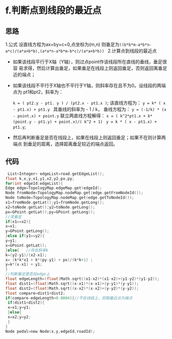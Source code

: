 # f.判断点到线段的最近点

## 思路

1.公式
设直线方程为ax+by+c=0,点坐标为(m,n) 
则垂足为`((b*b*m-a*b*n-a*c)/(a*a+b*b),(a*a*n-a*b*m-b*c)/(a*a+b*b)) `
2.计算点到线段的最近点

- 如果该线段平行于X轴（Y轴），则过点point作该线段所在直线的垂线，垂足很容 易求得，然后计算出垂足，如果垂足在线段上则返回垂足，否则返回离垂足近的端点；

- 如果该线段不平行于X轴也不平行于Y轴，则斜率存在且不为0。设线段的两端点为 pt1和pt2，斜率为：

   `k = ( pt2.y - pt1. y ) / (pt2.x - pt1.x )`; 
  该直线方程为： 
  `y = k* ( x - pt1.x) + pt1.y `
  其垂线的斜率为 - 1 / k， 
  垂线方程为： 
  `y = (-1/k) * (x - point.x) + point.y` 
  联立两直线方程解得： 
  `x = ( k^2*pt1.x + k*(point.y - pt1.y) + point.x)/( k^2 + 1) `
  `y = k * ( x - pt1.x) + pt1.y`;

- 然后再判断垂足是否在线段上，如果在线段上则返回垂足；如果不在则计算两端点 到垂足的距离，选择距离垂足较近的端点返回。

## 代码
```C
 List<Integer> edgeList=road.getEdgeList();
float k,x,y,x1,y1,x2,y2,px,py;
for(int edgeId:edgeList){
Edge edge=TopologyMap.edgeMap.get(edgeId);
Node fromNode=TopologyMap.nodeMap.get(edge.getFromNodeId());
Node toNode=TopologyMap.nodeMap.get(edge.getToNodeId());
x1=fromNode.getLat();y1=fromNode.getLong();
x2=toNode.getLat();y2=toNode.getLong();
px=GPoint.getLat();py=GPoint.getLong();
//求垂足
if(x1==x2){
x=x1;
y=GPoint.getLong();
}else if(y1==y2){
y=y1;
x=GPoint.getLat();
}else{   //存在斜率k
k=(y2-y1)/(x2-x1);
x= (k*k*x1 + k*(py-y1) + px)/(k*k+1) ;
y=k*(x-x1) + y1; 
}
//判断垂足是否在edge上
float edgeLength=(float)Math.sqrt((x1-x2)*(x1-x2)+(y1-y2)*(y1-y2));
float dist1=(float)Math.sqrt((x-x1)*(x-x1)+(y-y1)*(y-y1));
float dist2=(float)Math.sqrt((x-x2)*(x-x2)+(y-y2)*(y-y2));
float compare=dist1+dist2;
if(compare-edgeLength>0.0004){//不在线段上，则取最近点为端点
 if(dist1<dist2){
 x=x1;y=y1;
 }else{
 x=x2;y=y2;
 }
}
Node pedal=new Node(x,y,edgeId,roadId);

